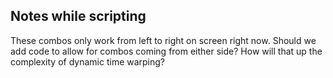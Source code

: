 ## Notes while scripting

These combos only work from left to right on screen right now.  Should we add code to allow for combos coming from either side?  How will that up the complexity of dynamic time warping?
